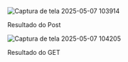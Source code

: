 ![Captura de tela 2025-05-07 103914](https://github.com/user-attachments/assets/1b97a097-5bff-45f8-aa13-21fad5e3974e)

Resultado do Post

![Captura de tela 2025-05-07 104205](https://github.com/user-attachments/assets/f2f88fe2-ab77-4c57-9251-ab6f7bc97d99)

Resultado do GET

